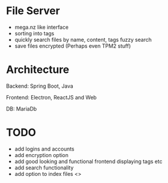 # File Server

- mega.nz like interface
- sorting into tags
- quickly search files by name, content, tags fuzzy search
- save files encrypted (Perhaps even TPM2 stuff)

# Architecture

Backend:
Spring Boot, Java

Frontend:
Electron, ReactJS and Web

DB:
MariaDb

# TODO

- add logins and accounts
- add encryption option
- add good looking and functional frontend displaying tags etc
- add search functionality
- add option to index files
  <>
